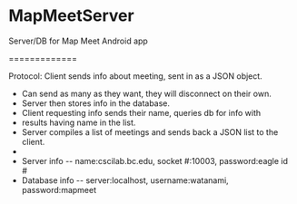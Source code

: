 MapMeetServer
=============

Server/DB for Map Meet Android app

=============

Protocol: Client sends info about meeting, sent in as a JSON object.
*  Can send as many as they want, they will disconnect on their own.
*  Server then stores info in the database.
*  Client requesting info sends their name, queries db for info with
*  results having name in the list.
*  Server compiles a list of meetings and sends back a JSON list to the client.
*  
*  Server info -- name:cscilab.bc.edu, socket #:10003, password:eagle id #
*  Database info -- server:localhost, username:watanami, password:mapmeet
